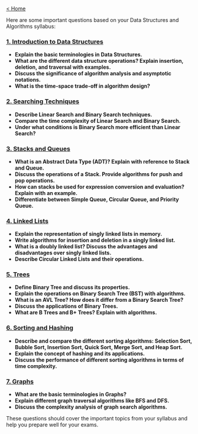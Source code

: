 
[< Home](../README.md)

Here are some important questions based on your Data Structures and Algorithms syllabus:

### [1. Introduction to Data Structures](./../DataStructure&Algorithm/1.Introduction.md)
- **Explain the basic terminologies in Data Structures.**
- **What are the different data structure operations? Explain insertion, deletion, and traversal with examples.**
- **Discuss the significance of algorithm analysis and asymptotic notations.**
- **What is the time-space trade-off in algorithm design?**

### [2. Searching Techniques](./../DataStructure&Algorithm/2.SearchingTechniques.md)
- **Describe Linear Search and Binary Search techniques.**
- **Compare the time complexity of Linear Search and Binary Search.**
- **Under what conditions is Binary Search more efficient than Linear Search?**

### [3. Stacks and Queues](./../DataStructure&Algorithm/3.StacksandQueues.md)
- **What is an Abstract Data Type (ADT)? Explain with reference to Stack and Queue.**
- **Discuss the operations of a Stack. Provide algorithms for push and pop operations.**
- **How can stacks be used for expression conversion and evaluation? Explain with an example.**
- **Differentiate between Simple Queue, Circular Queue, and Priority Queue.**

### [4. Linked Lists](./../DataStructure&Algorithm/4.LinkedLists.md)
- **Explain the representation of singly linked lists in memory.**
- **Write algorithms for insertion and deletion in a singly linked list.**
- **What is a doubly linked list? Discuss the advantages and disadvantages over singly linked lists.**
- **Describe Circular Linked Lists and their operations.**

### [5. Trees](./../DataStructure&Algorithm/5.Trees.md)
- **Define Binary Tree and discuss its properties.**
- **Explain the operations on Binary Search Tree (BST) with algorithms.**
- **What is an AVL Tree? How does it differ from a Binary Search Tree?**
- **Discuss the applications of Binary Trees.**
- **What are B Trees and B+ Trees? Explain with algorithms.**

### [6. Sorting and Hashing](./../DataStructure&Algorithm/6.SortingandHashing.md)
- **Describe and compare the different sorting algorithms: Selection Sort, Bubble Sort, Insertion Sort, Quick Sort, Merge Sort, and Heap Sort.**
- **Explain the concept of hashing and its applications.**
- **Discuss the performance of different sorting algorithms in terms of time complexity.**

### [7. Graphs](./../DataStructure&Algorithm/7.Graphs.md)
- **What are the basic terminologies in Graphs?**
- **Explain different graph traversal algorithms like BFS and DFS.**
- **Discuss the complexity analysis of graph search algorithms.**

These questions should cover the important topics from your syllabus and help you prepare well for your exams.
